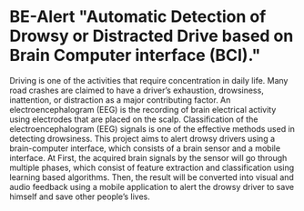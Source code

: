 # BE-Alert "Automatic Detection of Drowsy or Distracted Drive based on Brain Computer interface (BCI)."
Driving is one of the activities that require concentration in daily life. Many road crashes are claimed
to have a driver’s exhaustion, drowsiness, inattention, or distraction as a major contributing factor. An
electroencephalogram (EEG) is the recording of brain electrical activity using electrodes that are placed
on the scalp. Classification of the electroencephalogram (EEG) signals is one of the effective methods
used in detecting drowsiness. This project aims to alert drowsy drivers using a brain-computer interface,
which consists of a brain sensor and a mobile interface. At First, the acquired brain signals by the sensor
will go through multiple phases, which consist of feature extraction and classification using learning
based algorithms. Then, the result will be converted into visual and audio feedback using a mobile
application to alert the drowsy driver to save himself and save other people’s lives.
